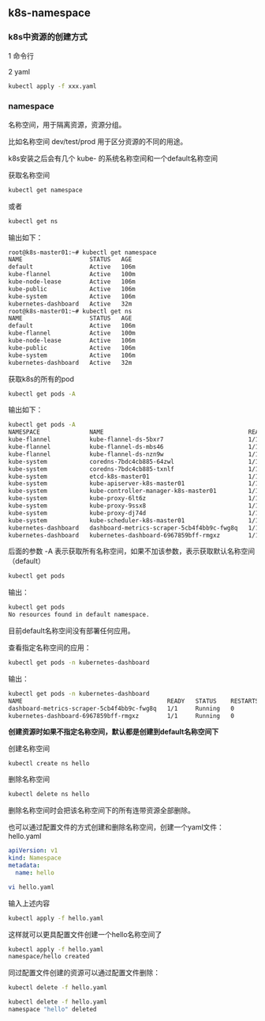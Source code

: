 ## k8s-namespace



###  k8s中资源的创建方式

1 命令行

2 yaml

```bash
kubectl apply -f xxx.yaml
```



### namespace

名称空间，用于隔离资源，资源分组。

比如名称空间 dev/test/prod 用于区分资源的不同的用途。

k8s安装之后会有几个 kube- 的系统名称空间和一个default名称空间

获取名称空间

```bash
kubectl get namespace
```

或者

```bash
kubectl get ns
```

输出如下：

```bash
root@k8s-master01:~# kubectl get namespace
NAME                   STATUS   AGE
default                Active   106m
kube-flannel           Active   100m
kube-node-lease        Active   106m
kube-public            Active   106m
kube-system            Active   106m
kubernetes-dashboard   Active   32m
root@k8s-master01:~# kubectl get ns
NAME                   STATUS   AGE
default                Active   106m
kube-flannel           Active   100m
kube-node-lease        Active   106m
kube-public            Active   106m
kube-system            Active   106m
kubernetes-dashboard   Active   32m
```



获取k8s的所有的pod

```bash
kubectl get pods -A
```

输出如下：

```bash
kubectl get pods -A
NAMESPACE              NAME                                         READY   STATUS    RESTARTS      AGE
kube-flannel           kube-flannel-ds-5bxr7                        1/1     Running   1 (59m ago)   100m
kube-flannel           kube-flannel-ds-mbs46                        1/1     Running   2 (57m ago)   100m
kube-flannel           kube-flannel-ds-nzn9w                        1/1     Running   1 (59m ago)   102m
kube-system            coredns-7bdc4cb885-64zwl                     1/1     Running   1 (59m ago)   107m
kube-system            coredns-7bdc4cb885-txnlf                     1/1     Running   1 (59m ago)   107m
kube-system            etcd-k8s-master01                            1/1     Running   1 (59m ago)   108m
kube-system            kube-apiserver-k8s-master01                  1/1     Running   1 (59m ago)   108m
kube-system            kube-controller-manager-k8s-master01         1/1     Running   1 (59m ago)   108m
kube-system            kube-proxy-6lt6z                             1/1     Running   2 (57m ago)   100m
kube-system            kube-proxy-9ssx8                             1/1     Running   1 (59m ago)   107m
kube-system            kube-proxy-dj74d                             1/1     Running   1 (59m ago)   100m
kube-system            kube-scheduler-k8s-master01                  1/1     Running   1 (59m ago)   108m
kubernetes-dashboard   dashboard-metrics-scraper-5cb4f4bb9c-fwg8q   1/1     Running   0             34m
kubernetes-dashboard   kubernetes-dashboard-6967859bff-rmgxz        1/1     Running   0             34m
```

后面的参数 -A 表示获取所有名称空间，如果不加该参数，表示获取默认名称空间 （default）

```bash
kubectl get pods
```

输出：

```bash
kubectl get pods
No resources found in default namespace.
```

目前default名称空间没有部署任何应用。

查看指定名称空间的应用：

```bash
kubectl get pods -n kubernetes-dashboard
```

输出：

```bash
kubectl get pods -n kubernetes-dashboard
NAME                                         READY   STATUS    RESTARTS   AGE
dashboard-metrics-scraper-5cb4f4bb9c-fwg8q   1/1     Running   0          37m
kubernetes-dashboard-6967859bff-rmgxz        1/1     Running   0          37m
```



**创建资源时如果不指定名称空间，默认都是创建到default名称空间下**



创建名称空间

```
kubectl create ns hello
```

删除名称空间

```bash
kubectl delete ns hello
```

删除名称空间时会把该名称空间下的所有连带资源全部删除。

也可以通过配置文件的方式创建和删除名称空间，创建一个yaml文件：hello.yaml

```yaml
apiVersion: v1
kind: Namespace
metadata:
  name: hello
```

```bash
vi hello.yaml
```

输入上述内容

```bash
kubectl apply -f hello.yaml
```

这样就可以更具配置文件创建一个hello名称空间了

```bash
kubectl apply -f hello.yaml
namespace/hello created
```

同过配置文件创建的资源可以通过配置文件删除：

```bash
kubectl delete -f hello.yaml
```

```bash
kubectl delete -f hello.yaml
namespace "hello" deleted
```
